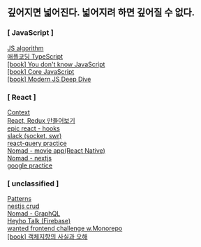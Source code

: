## 깊어지면 넓어진다. 넓어지려 하면 깊어질 수 없다.

### [ JavaScript ]

<a href="https://github.com/heyho00/algo">JS algorithm<a><br>
<a href="https://github.com/heyho00/type_study">애플코딩 TypeScript<a><br>
<a href="https://you-dont-know-js-study.vercel.app/">[book] You don't know JavaScript<a><br>
<a href="https://github.com/heyho00/storage/tree/main/storage/coreJS">[book] Core JavaScript<a><br>
<a href="https://github.com/heyho00/storage/tree/main/storage/deepdive">[book] Modern JS Deep Dive<a><br>
  
### [ React ]

<a href="https://github.com/heyho00/storage/tree/main/storage/context">Context<a><br>
<a href="https://github.com/heyho00/storage/tree/main/storage/makeReact%26Redux">React, Redux 만들어보기<a><br>
<a href="https://github.com/heyho00/react-hooks">epic react - hooks<a><br>
<a href="https://github.com/heyho00/slack">slack (socket, swr)<a><br>
<a href="https://github.com/heyho00/react-query">react-query practice<a><br>
<a href="https://github.com/heyho00/movieApp">Nomad - movie app(React Native)<a><br>
<a href="https://github.com/heyho00/harrynext">Nomad - nextjs<a><br>
<a href="https://github.com/heyho00/next-google">google practice</a><br>

### [ unclassified ]

<a href="https://github.com/heyho00/storage/tree/main/storage/DesignPattern">Patterns<a><br>
<a href="https://github.com/heyho00/nest_board">nestjs crud<a><br>
<a href="https://github.com/heyho00/harryql_api">Nomad - GraphQL<a><br>
<a href="https://github.com/heyho00/HeyhoTalk">Heyho Talk (Firebase)<a><br>
  <a href="https://github.com/heyho00/monorepo">wanted frontend challenge w.Monorepo<a><br>
<a href="https://github.com/heyho00/storage/tree/main/storage/%EA%B0%9D%EC%B2%B4%EC%A7%80%ED%96%A5%EC%9D%98%EC%82%AC%EC%8B%A4%EA%B3%BC%EC%98%A4%ED%95%B4">[book] 객체지향의 사실과 오해<a><br>

